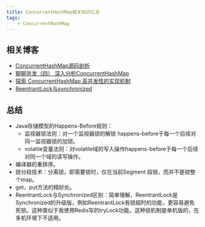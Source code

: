 ```yaml
---
title: ConcurrentHashMap相关知识汇总
tags:
    - ConcurrentHashMap
---
```


## 相关博客
- [ConcurrentHashMap源码剖析](http://www.importnew.com/21781.html)
- [聊聊并发（四）  深入分析ConcurrentHashMap](http://www.infoq.com/cn/articles/ConcurrentHashMap/)
- [探索 ConcurrentHashMap 高并发性的实现机制](https://www.ibm.com/developerworks/cn/java/java-lo-concurrenthashmap/index.html)
 - [ReentrantLock与synchronized](http://uule.iteye.com/blog/1488356)

 <!--more-->

## 总结
- Java存储模型的Happens-Before规则：
    - 监视器锁法则：对一个监视器锁的解锁 happens-before于每一个后续对同一监视器锁的加锁。
    - volatile变量法则：对volatile域的写入操作happens-before于每一个后续对同一个域的读写操作。
- 编译器的重排序。
- 锁分段技术：分离锁，即需要锁时，仅在当前Segment
段锁，而并不是锁整个map。
- get、put方法的精妙处。
- ReentrantLock与Synchronized区别：简单理解，ReentrantLock是Synchronized的升级版，例如ReentrantLock有锁超时的功能，更容易避免死锁。这种类似于我使用Redis写的tryLock功能。这种锁机制是单机版的，在多机环境下不适用。


